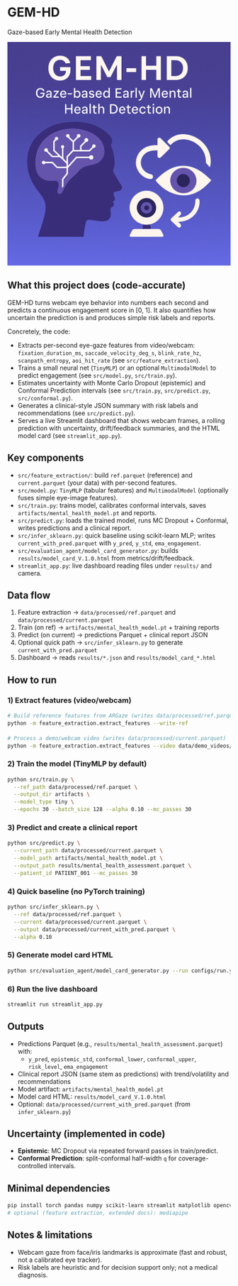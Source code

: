 # GEM-HD
Gaze-based Early Mental Health Detection

![GEM-HD](results/figures/GEM.png)

## What this project does (code-accurate)
GEM-HD turns webcam eye behavior into numbers each second and predicts a continuous engagement score in [0, 1]. It also quantifies how uncertain the prediction is and produces simple risk labels and reports.

Concretely, the code:
- Extracts per-second eye-gaze features from video/webcam: `fixation_duration_ms`, `saccade_velocity_deg_s`, `blink_rate_hz`, `scanpath_entropy`, `aoi_hit_rate` (see `src/feature_extraction`).
- Trains a small neural net (`TinyMLP`) or an optional `MultimodalModel` to predict engagement (see `src/model.py`, `src/train.py`).
- Estimates uncertainty with Monte Carlo Dropout (epistemic) and Conformal Prediction intervals (see `src/train.py`, `src/predict.py`, `src/conformal.py`).
- Generates a clinical-style JSON summary with risk labels and recommendations (see `src/predict.py`).
- Serves a live Streamlit dashboard that shows webcam frames, a rolling prediction with uncertainty, drift/feedback summaries, and the HTML model card (see `streamlit_app.py`).

## Key components
- `src/feature_extraction/`: build `ref.parquet` (reference) and `current.parquet` (your data) with per-second features.
- `src/model.py`: `TinyMLP` (tabular features) and `MultimodalModel` (optionally fuses simple eye-image features).
- `src/train.py`: trains model, calibrates conformal intervals, saves `artifacts/mental_health_model.pt` and reports.
- `src/predict.py`: loads the trained model, runs MC Dropout + Conformal, writes predictions and a clinical report.
- `src/infer_sklearn.py`: quick baseline using scikit-learn MLP; writes `current_with_pred.parquet` with `y_pred`, `y_std`, `ema_engagement`.
- `src/evaluation_agent/model_card_generator.py`: builds `results/model_card_V.1.0.html` from metrics/drift/feedback.
- `streamlit_app.py`: live dashboard reading files under `results/` and camera.

## Data flow
1. Feature extraction → `data/processed/ref.parquet` and `data/processed/current.parquet`
2. Train (on ref) → `artifacts/mental_health_model.pt` + training reports
3. Predict (on current) → predictions Parquet + clinical report JSON
4. Optional quick path → `src/infer_sklearn.py` to generate `current_with_pred.parquet`
5. Dashboard → reads `results/*.json` and `results/model_card_*.html`

## How to run

### 1) Extract features (video/webcam)
```bash
# Build reference features from ARGaze (writes data/processed/ref.parquet)
python -m feature_extraction.extract_features --write-ref

# Process a demo/webcam video (writes data/processed/current.parquet)
python -m feature_extraction.extract_features --video data/demo_videos/webcam.mp4 --video-out data/processed/current.parquet --max-frames 300
```

### 2) Train the model (TinyMLP by default)
```bash
python src/train.py \
  --ref_path data/processed/ref.parquet \
  --output_dir artifacts \
  --model_type tiny \
  --epochs 30 --batch_size 128 --alpha 0.10 --mc_passes 30
```

### 3) Predict and create a clinical report
```bash
python src/predict.py \
  --current_path data/processed/current.parquet \
  --model_path artifacts/mental_health_model.pt \
  --output_path results/mental_health_assessment.parquet \
  --patient_id PATIENT_001 --mc_passes 30
```

### 4) Quick baseline (no PyTorch training)
```bash
python src/infer_sklearn.py \
  --ref data/processed/ref.parquet \
  --current data/processed/current.parquet \
  --output data/processed/current_with_pred.parquet \
  --alpha 0.10
```

### 5) Generate model card HTML
```bash
python src/evaluation_agent/model_card_generator.py --run configs/run.yaml --version V.1.0
```

### 6) Run the live dashboard
```bash
streamlit run streamlit_app.py
```

## Outputs
- Predictions Parquet (e.g., `results/mental_health_assessment.parquet`) with:
  - `y_pred`, `epistemic_std`, `conformal_lower`, `conformal_upper`, `risk_level`, `ema_engagement`
- Clinical report JSON (same stem as predictions) with trend/volatility and recommendations
- Model artifact: `artifacts/mental_health_model.pt`
- Model card HTML: `results/model_card_V.1.0.html`
- Optional: `data/processed/current_with_pred.parquet` (from `infer_sklearn.py`)

## Uncertainty (implemented in code)
- **Epistemic**: MC Dropout via repeated forward passes in train/predict.
- **Conformal Prediction**: split-conformal half-width `q` for coverage-controlled intervals.

## Minimal dependencies
```bash
pip install torch pandas numpy scikit-learn streamlit matplotlib opencv-python pillow pyyaml
# optional (feature extraction, extended docs): mediapipe
```

## Notes & limitations
- Webcam gaze from face/iris landmarks is approximate (fast and robust, not a calibrated eye tracker).
- Risk labels are heuristic and for decision support only; not a medical diagnosis.